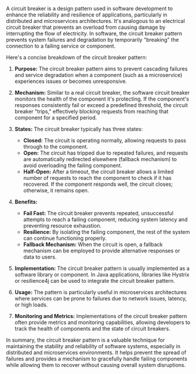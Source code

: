 A circuit breaker is a design pattern used in software development to enhance the reliability and resilience of applications, particularly in distributed and microservices architectures. It's analogous to an electrical circuit breaker that prevents an overload from causing damage by interrupting the flow of electricity. In software, the circuit breaker pattern prevents system failures and degradation by temporarily "breaking" the connection to a failing service or component.

Here's a concise breakdown of the circuit breaker pattern:

1. **Purpose:** The circuit breaker pattern aims to prevent cascading failures and service degradation when a component (such as a microservice) experiences issues or becomes unresponsive.

2. **Mechanism:** Similar to a real circuit breaker, the software circuit breaker monitors the health of the component it's protecting. If the component's responses consistently fail or exceed a predefined threshold, the circuit breaker "trips," effectively blocking requests from reaching that component for a specified period.

3. **States:** The circuit breaker typically has three states:
   - **Closed:** The circuit is operating normally, allowing requests to pass through to the component.
   - **Open:** The circuit has tripped due to repeated failures, and requests are automatically redirected elsewhere (fallback mechanism) to avoid overloading the failing component.
   - **Half-Open:** After a timeout, the circuit breaker allows a limited number of requests to reach the component to check if it has recovered. If the component responds well, the circuit closes; otherwise, it remains open.

4. **Benefits:**
   - **Fail Fast:** The circuit breaker prevents repeated, unsuccessful attempts to reach a failing component, reducing system latency and preventing resource exhaustion.
   - **Resilience:** By isolating the failing component, the rest of the system can continue functioning properly.
   - **Fallback Mechanism:** When the circuit is open, a fallback mechanism can be employed to provide alternative responses or data to users.

5. **Implementation:** The circuit breaker pattern is usually implemented as a software library or component. In Java applications, libraries like Hystrix or resilience4j can be used to integrate the circuit breaker pattern.

6. **Usage:** The pattern is particularly useful in microservices architectures where services can be prone to failures due to network issues, latency, or high loads.

7. **Monitoring and Metrics:** Implementations of the circuit breaker pattern often provide metrics and monitoring capabilities, allowing developers to track the health of components and the state of circuit breakers.

In summary, the circuit breaker pattern is a valuable technique for maintaining the stability and reliability of software systems, especially in distributed and microservices environments. It helps prevent the spread of failures and provides a mechanism to gracefully handle failing components while allowing them to recover without causing overall system disruptions.